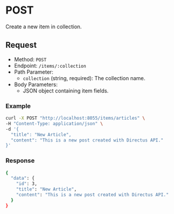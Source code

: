 # POST

Create a new item in collection.

## Request

- Method: `POST`
- Endpoint: `/items/:collection`
- Path Parameter:
  - `collection` (string, required): The collection name.
- Body Parameters:
  - JSON object containing item fields.

### Example

```bash
curl -X POST "http://localhost:8055/items/articles" \
-H "Content-Type: application/json" \
-d '{
  "title": "New Article",
  "content": "This is a new post created with Directus API."
}'
```

### Response

```bash
{
  "data": {
    "id": 3,
    "title": "New Article",
    "content": "This is a new post created with Directus API."
  }
}
```
